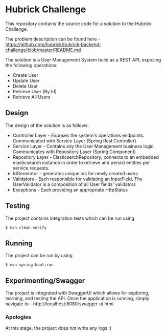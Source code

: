 # Hubrick Challenge

This repository contains the source code for a solution to the Hubrick Challenge.

The problem description can be found here - https://github.com/hubrick/hubrick-backend-challenge/blob/master/README.md

The solution is a User Management System build as a REST API, exposing the following operations:

* Create User
* Update User
* Delete User
* Retrieve User (By Id)
* Retrieve All Users

## Design

The design of the solution is as follows:

* Controller Layer - Exposes the system's operations endpoints. Communicated with Service Layer (Spring Rest Controller)
* Service Layer - Contains any the User Management business logic. Communicates with Repository Layer (Spring Component)
* Repository Layer - ElasticserchRepository, connects to an embedded elasticsearch instance in order to retrieve and persist   entities per service requests.
* IdGenerator - generates unique ids for newly created users
* Validators - Each responsible for validating an InputField.  The UserValidator is a composition of all User fields'          validators
* Exceptions - Each providing an appropriate HttpStatus
 
## Testing

The project contains integration tests which can be run using 

```
$ mvn clean verify
```

## Running

The project can be run by using

```
$ mvn spring-boot:run
```

## Experimenting/Swagger

The project is integrated with SwaggerUI which allows for exploring, learning, and testing the API.  Once the application is running, simply navigate to - http://localhost:8080/swagger-ui.html

### Apologies

At this stage, the project does not write any logs :(


